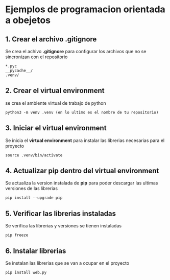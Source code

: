 # Ejemplos de programacion orientada a obejetos

## 1. Crear el archivo **.gitignore**

Se crea el achivo **.gitignore** para configurar los archivos que no se sincronizan con el repositorio

````shell
*.pyc
__pycache__/
.venv/
````

## 2. Crear el **virtual environment**

se crea el ambiente virtual de trabajo de python

````shell
python3 -m venv .venv (en lo ultimo es el nombre de tu repositorio)
````

## 3. Iniciar el **virtual environment**

Se inicia el **virtual environment** para instalar las librerias necesarias para el proyecto

````shell
source .venv/bin/activate
````

## 4. Actualizar **pip** dentro del **virtual environment**

Se actualiza la version instalada de **pip** para poder descargar las ultimas versiones de las librerias

````shell
pip install --upgrade pip
````

## 5. Verificar las librerias instaladas

Se verifica las librerias y versiones se tienen instaladas

````shell
pip freeze
````

## 6. Instalar librerias

Se instalan las librerias que se van a ocupar en el proyecto

````shell
pip install web.py
````